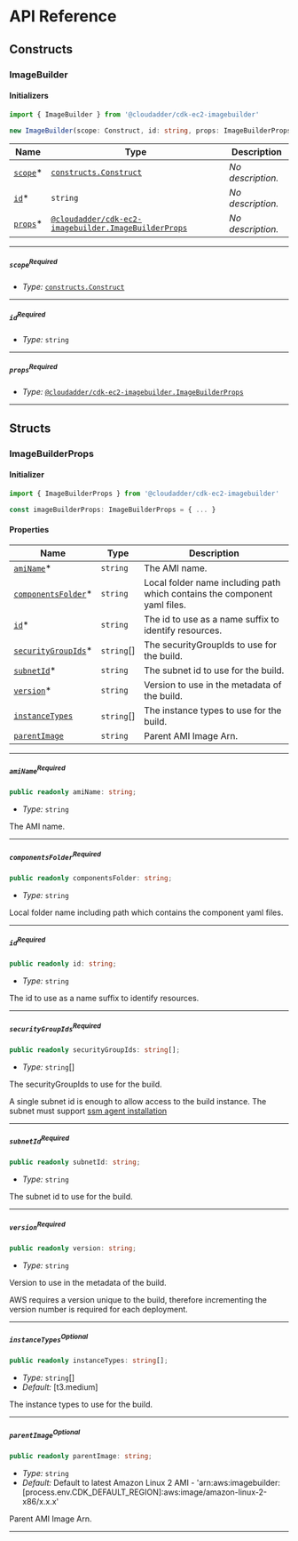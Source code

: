 # API Reference <a name="API Reference" id="api-reference"></a>

## Constructs <a name="Constructs" id="constructs"></a>

### ImageBuilder <a name="@cloudadder/cdk-ec2-imagebuilder.ImageBuilder" id="cloudaddercdkec2imagebuilderimagebuilder"></a>

#### Initializers <a name="@cloudadder/cdk-ec2-imagebuilder.ImageBuilder.Initializer" id="cloudaddercdkec2imagebuilderimagebuilderinitializer"></a>

```typescript
import { ImageBuilder } from '@cloudadder/cdk-ec2-imagebuilder'

new ImageBuilder(scope: Construct, id: string, props: ImageBuilderProps)
```

| **Name** | **Type** | **Description** |
| --- | --- | --- |
| [`scope`](#cloudaddercdkec2imagebuilderimagebuilderparameterscope)<span title="Required">*</span> | [`constructs.Construct`](#constructs.Construct) | *No description.* |
| [`id`](#cloudaddercdkec2imagebuilderimagebuilderparameterid)<span title="Required">*</span> | `string` | *No description.* |
| [`props`](#cloudaddercdkec2imagebuilderimagebuilderparameterprops)<span title="Required">*</span> | [`@cloudadder/cdk-ec2-imagebuilder.ImageBuilderProps`](#@cloudadder/cdk-ec2-imagebuilder.ImageBuilderProps) | *No description.* |

---

##### `scope`<sup>Required</sup> <a name="@cloudadder/cdk-ec2-imagebuilder.ImageBuilder.parameter.scope" id="cloudaddercdkec2imagebuilderimagebuilderparameterscope"></a>

- *Type:* [`constructs.Construct`](#constructs.Construct)

---

##### `id`<sup>Required</sup> <a name="@cloudadder/cdk-ec2-imagebuilder.ImageBuilder.parameter.id" id="cloudaddercdkec2imagebuilderimagebuilderparameterid"></a>

- *Type:* `string`

---

##### `props`<sup>Required</sup> <a name="@cloudadder/cdk-ec2-imagebuilder.ImageBuilder.parameter.props" id="cloudaddercdkec2imagebuilderimagebuilderparameterprops"></a>

- *Type:* [`@cloudadder/cdk-ec2-imagebuilder.ImageBuilderProps`](#@cloudadder/cdk-ec2-imagebuilder.ImageBuilderProps)

---





## Structs <a name="Structs" id="structs"></a>

### ImageBuilderProps <a name="@cloudadder/cdk-ec2-imagebuilder.ImageBuilderProps" id="cloudaddercdkec2imagebuilderimagebuilderprops"></a>

#### Initializer <a name="[object Object].Initializer" id="object-objectinitializer"></a>

```typescript
import { ImageBuilderProps } from '@cloudadder/cdk-ec2-imagebuilder'

const imageBuilderProps: ImageBuilderProps = { ... }
```

#### Properties <a name="Properties" id="properties"></a>

| **Name** | **Type** | **Description** |
| --- | --- | --- |
| [`amiName`](#cloudaddercdkec2imagebuilderimagebuilderpropspropertyaminame)<span title="Required">*</span> | `string` | The AMI name. |
| [`componentsFolder`](#cloudaddercdkec2imagebuilderimagebuilderpropspropertycomponentsfolder)<span title="Required">*</span> | `string` | Local folder name including path which contains the component yaml files. |
| [`id`](#cloudaddercdkec2imagebuilderimagebuilderpropspropertyid)<span title="Required">*</span> | `string` | The id to use as a name suffix to identify resources. |
| [`securityGroupIds`](#cloudaddercdkec2imagebuilderimagebuilderpropspropertysecuritygroupids)<span title="Required">*</span> | `string`[] | The securityGroupIds to use for the build. |
| [`subnetId`](#cloudaddercdkec2imagebuilderimagebuilderpropspropertysubnetid)<span title="Required">*</span> | `string` | The subnet id to use for the build. |
| [`version`](#cloudaddercdkec2imagebuilderimagebuilderpropspropertyversion)<span title="Required">*</span> | `string` | Version to use in the metadata of the build. |
| [`instanceTypes`](#cloudaddercdkec2imagebuilderimagebuilderpropspropertyinstancetypes) | `string`[] | The instance types to use for the build. |
| [`parentImage`](#cloudaddercdkec2imagebuilderimagebuilderpropspropertyparentimage) | `string` | Parent AMI Image Arn. |

---

##### `amiName`<sup>Required</sup> <a name="@cloudadder/cdk-ec2-imagebuilder.ImageBuilderProps.property.amiName" id="cloudaddercdkec2imagebuilderimagebuilderpropspropertyaminame"></a>

```typescript
public readonly amiName: string;
```

- *Type:* `string`

The AMI name.

---

##### `componentsFolder`<sup>Required</sup> <a name="@cloudadder/cdk-ec2-imagebuilder.ImageBuilderProps.property.componentsFolder" id="cloudaddercdkec2imagebuilderimagebuilderpropspropertycomponentsfolder"></a>

```typescript
public readonly componentsFolder: string;
```

- *Type:* `string`

Local folder name including path which contains the component yaml files.

---

##### `id`<sup>Required</sup> <a name="@cloudadder/cdk-ec2-imagebuilder.ImageBuilderProps.property.id" id="cloudaddercdkec2imagebuilderimagebuilderpropspropertyid"></a>

```typescript
public readonly id: string;
```

- *Type:* `string`

The id to use as a name suffix to identify resources.

---

##### `securityGroupIds`<sup>Required</sup> <a name="@cloudadder/cdk-ec2-imagebuilder.ImageBuilderProps.property.securityGroupIds" id="cloudaddercdkec2imagebuilderimagebuilderpropspropertysecuritygroupids"></a>

```typescript
public readonly securityGroupIds: string[];
```

- *Type:* `string`[]

The securityGroupIds to use for the build.

A single subnet id is enough to allow access to the build instance. The subnet must support [ssm agent installation](https://aws.amazon.com/premiumsupport/knowledge-center/ssm-agent-install-issues-linux/)

---

##### `subnetId`<sup>Required</sup> <a name="@cloudadder/cdk-ec2-imagebuilder.ImageBuilderProps.property.subnetId" id="cloudaddercdkec2imagebuilderimagebuilderpropspropertysubnetid"></a>

```typescript
public readonly subnetId: string;
```

- *Type:* `string`

The subnet id to use for the build.

---

##### `version`<sup>Required</sup> <a name="@cloudadder/cdk-ec2-imagebuilder.ImageBuilderProps.property.version" id="cloudaddercdkec2imagebuilderimagebuilderpropspropertyversion"></a>

```typescript
public readonly version: string;
```

- *Type:* `string`

Version to use in the metadata of the build.

AWS requires a version unique to the build, therefore incrementing the version number is required for each deployment.

---

##### `instanceTypes`<sup>Optional</sup> <a name="@cloudadder/cdk-ec2-imagebuilder.ImageBuilderProps.property.instanceTypes" id="cloudaddercdkec2imagebuilderimagebuilderpropspropertyinstancetypes"></a>

```typescript
public readonly instanceTypes: string[];
```

- *Type:* `string`[]
- *Default:* [t3.medium]

The instance types to use for the build.

---

##### `parentImage`<sup>Optional</sup> <a name="@cloudadder/cdk-ec2-imagebuilder.ImageBuilderProps.property.parentImage" id="cloudaddercdkec2imagebuilderimagebuilderpropspropertyparentimage"></a>

```typescript
public readonly parentImage: string;
```

- *Type:* `string`
- *Default:* Default to latest Amazon Linux 2 AMI - 'arn:aws:imagebuilder:[process.env.CDK_DEFAULT_REGION]:aws:image/amazon-linux-2-x86/x.x.x'

Parent AMI Image Arn.

---



